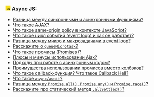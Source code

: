 <h3>
  <img src="../assets/JavaScript.png" width="16" height="16" />
  <span>Async JS:</span>
</h3>

- [Разница между синхронными и асинхронными функциями?](https://youtu.be/kx3dR6ztICU?t=681)
- [Что такое AJAX?](https://youtu.be/IooJ3P2VUYs?t=547)
- [Что такое same-origin policy в контексте JavaScript?](https://youtu.be/IooJ3P2VUYs?t=612)
- [Что такое цикл событий (event loop) и как он работает?](https://youtu.be/w-vUj0gHGgg?t=293)
- [Разница между микро и макрозадачами в event loop?](https://youtu.be/hL5yFo9Pms4?t=249)
- [Расскажите о `queueMicrotask`?](https://youtu.be/hL5yFo9Pms4?t=330)
- [Что такое промисы (Promises)?](https://youtu.be/G4iYlbilozM?t=371)
- [Плюсы и минусы использовании Ajax?](https://youtu.be/yvOXvZ8aEFo?t=352)
- [Подходы при работе с асинхронным кодом?](https://youtu.be/yvOXvZ8aEFo?t=410)
- [Преимущества использовании промисов вместо колбэков?](https://youtu.be/yvOXvZ8aEFo?t=481)
- [Что такое callback-функция? Что такое Callback Hell?](https://youtu.be/V-m0sQ-hW58?t=348)
- [Что такое `async/await`?](https://youtu.be/V-m0sQ-hW58?t=417)
- [Разница между `Promise.all()`, `Promise.any()` и `Promise.race()`?](https://youtu.be/XtQPrt8G0n8?t=782)
- [Расскажите про статический метод `.allSettled()`?](https://youtu.be/trriSYNrHw4?t=896)
